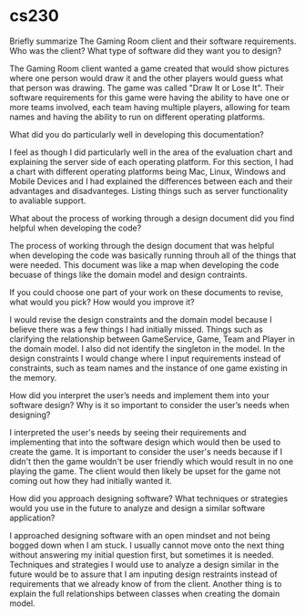# cs230

Briefly summarize The Gaming Room client and their software requirements. Who was the client? What type of software did they want you to design?

The Gaming Room client wanted a game created that would show pictures where one person would draw it and the other players would guess what that person was drawing. The game was called "Draw It or Lose It". Their software requirements for this game were having the ability to have one or more teams involved, each team having multiple players, allowing for team names and having the ability to run on different operating platforms. 

What did you do particularly well in developing this documentation?

I feel as though I did particularly well in the area of the evaluation chart and explaining the server side of each operating platform. For this section, I had a chart with different operating platforms being Mac, Linux, Windows and Mobile Devices and I had explained the differences between each and their advantages and disadvanteges. Listing things such as server functionality to avaliable support. 

What about the process of working through a design document did you find helpful when developing the code?

The process of working through the design document that was helpful when developing the code was basically running throuh all of the things that were needed. This document was like a map when developing the code becuase of things like the domain model and design contraints. 

If you could choose one part of your work on these documents to revise, what would you pick? How would you improve it?

I would revise the design constraints and the domain model because I believe there was a few things I had initially missed. Things such as clarifying the relationship between GameService, Game, Team and Player in the domain model. I also did not identify the singleton in the model. In the design constraints I would change where I input requirements instead of constraints, such as team names and the instance of one game existing in the memory. 

How did you interpret the user’s needs and implement them into your software design? Why is it so important to consider the user’s needs when designing?

I interpreted the user's needs by seeing their requirements and implementing that into the software design which would then be used to create the game. It is important to consider the user's needs because if I didn't then the game wouldn't be user friendly which would result in no one playing the game. The client would then likely be upset for the game not coming out how they had initially wanted it. 

How did you approach designing software? What techniques or strategies would you use in the future to analyze and design a similar software application?

I approached designing software with an open mindset and not being bogged down when I am stuck. I usually cannot move onto the next thing without answering my initial question first, but sometimes it is needed. Techniques and strategies I would use to analyze a design similar in the future would be to assure that I am inputing design restraints instead of requirements that we already know of from the client. Another thing is to explain the full relationships between classes when creating the domain model. 
